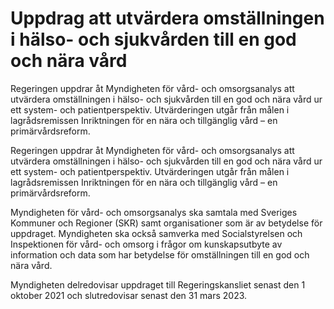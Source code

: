 # Uppdrag att utvärdera omställningen i hälso- och sjukvården till en god och nära vård

Regeringen uppdrar åt Myndigheten för vård- och omsorgsanalys att utvärdera omställningen i hälso- och sjukvården till en god och nära vård ur ett system- och patientperspektiv. Utvärderingen utgår från målen i lagrådsremissen Inriktningen för en nära och tillgänglig vård – en primärvårdsreform.

Regeringen uppdrar åt Myndigheten för vård- och omsorgsanalys att utvärdera omställningen i hälso- och sjukvården till en god och nära vård ur ett system- och patientperspektiv. Utvärderingen utgår från målen i lagrådsremissen Inriktningen för en nära och tillgänglig vård – en primärvårdsreform.

Myndigheten för vård- och omsorgsanalys ska samtala med Sveriges Kommuner och Regioner (SKR) samt organisationer som är av betydelse för uppdraget. Myndigheten ska också samverka med Socialstyrelsen och Inspektionen för vård- och omsorg i frågor om kunskapsutbyte av information och data som har betydelse för omställningen till en god och nära vård.

Myndigheten delredovisar uppdraget till Regeringskansliet senast den 1 oktober 2021 och slutredovisar senast den 31 mars 2023.
